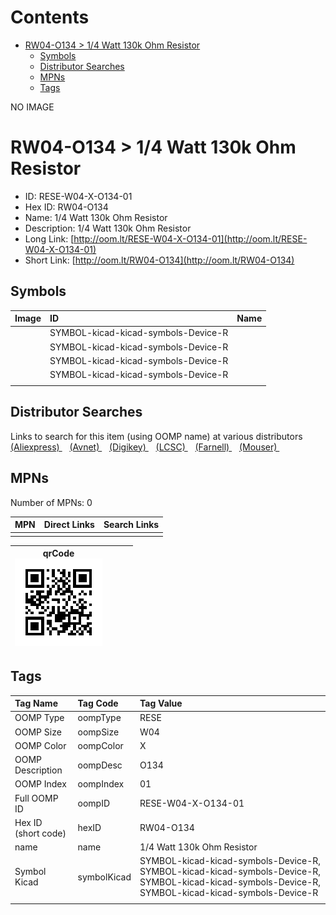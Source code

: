



Contents
========

* [RW04-O134 > 1/4 Watt 130k Ohm Resistor](#rw04-o134--14-watt-130k-ohm-resistor)
	* [Symbols](#symbols)
	* [Distributor Searches](#distributor-searches)
	* [MPNs](#mpns)
	* [Tags](#tags)
  
NO IMAGE  
# RW04-O134 > 1/4 Watt 130k Ohm Resistor

- ID: RESE-W04-X-O134-01
- Hex ID: RW04-O134
- Name: 1/4 Watt 130k Ohm Resistor
- Description: 1/4 Watt 130k Ohm Resistor
- Long Link: [http://oom.lt/RESE-W04-X-O134-01](http://oom.lt/RESE-W04-X-O134-01)
- Short Link: [http://oom.lt/RW04-O134](http://oom.lt/RW04-O134)

## Symbols
  

|Image|ID|Name|
| :--- | :--- | :--- |
|![]()|SYMBOL-kicad-kicad-symbols-Device-R||
|![]()|SYMBOL-kicad-kicad-symbols-Device-R||
|![]()|SYMBOL-kicad-kicad-symbols-Device-R||
|![]()|SYMBOL-kicad-kicad-symbols-Device-R||
||||

## Distributor Searches
  
Links to search for this item (using OOMP name) at various distributors  
[(Aliexpress) ](https://www.aliexpress.com/wholesale?SearchText=11171/4+Watt+130k+Ohm+Resistor)&nbsp;&nbsp;&nbsp;[(Avnet) ](https://www.avnet.com/shop/us/search/1/4+Watt+130k+Ohm+Resistor)&nbsp;&nbsp;&nbsp;[(Digikey) ](https://www.digikey.co.uk/en/products/result?s=1/4+Watt+130k+Ohm+Resistor)&nbsp;&nbsp;&nbsp;[(LCSC) ](https://www.lcsc.com/search?q=1/4+Watt+130k+Ohm+Resistor)&nbsp;&nbsp;&nbsp;[(Farnell) ](https://uk.farnell.com/search?st=1/4+Watt+130k+Ohm+Resistor)&nbsp;&nbsp;&nbsp;[(Mouser) ](https://www.mouser.com/c/?q=1/4+Watt+130k+Ohm+Resistor)&nbsp;&nbsp;&nbsp;
## MPNs
  
Number of MPNs: 0  

|MPN|Direct Links|Search Links|
| :--- | :--- | :--- |
||||
  

|qrCode<br>[![](https://raw.githubusercontent.com/oomlout/oomlout_OOMP_parts_V2/main/RESE/W04/X/O134/01/qrCode_140.png)](https://github.com/oomlout/oomlout_OOMP_parts_V2/tree/main/RESE/W04/X/O134/01/qrCode.png)||||
| :---: | :---: | :---: | :---: |

## Tags
  

|Tag Name|Tag Code|Tag Value|
| :--- | :--- | :--- |
|OOMP Type|oompType|RESE|
|OOMP Size|oompSize|W04|
|OOMP Color|oompColor|X|
|OOMP Description|oompDesc|O134|
|OOMP Index|oompIndex|01|
|Full OOMP ID|oompID|RESE-W04-X-O134-01|
|Hex ID (short code)|hexID|RW04-O134|
|name|name|1/4 Watt 130k Ohm Resistor|
|Symbol Kicad|symbolKicad|SYMBOL-kicad-kicad-symbols-Device-R, SYMBOL-kicad-kicad-symbols-Device-R, SYMBOL-kicad-kicad-symbols-Device-R, SYMBOL-kicad-kicad-symbols-Device-R|
||||
